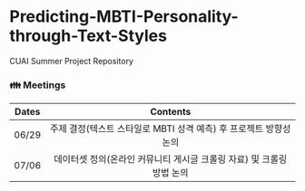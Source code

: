 # Predicting-MBTI-Personality-through-Text-Styles
CUAI Summer Project Repository

### 👪 Meetings
| **Dates** | **Contents** |
|:--------:|:--------:|
| 06/29 | 주제 결정(텍스트 스타일로 MBTI 성격 예측) 후 프로젝트 방향성 논의 |
| 07/06 | 데이터셋 정의(온라인 커뮤니티 게시글 크롤링 자료) 및 크롤링 방법 논의 |
